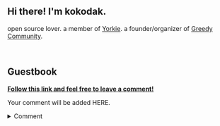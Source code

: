 ## Hi there! I'm kokodak.

open source lover. a member of [Yorkie](https://github.com/yorkie-team). a founder/organizer of [Greedy Community](https://discord.gg/tkJ8QZbn6k).

</br>

## Guestbook

**[Follow this link and feel free to leave a comment!](https://github.com/kokodak/kokodak/issues/new?assignees=&labels=&projects=&template=guestbook-template.md&title=Hi%2C+kokodak%21)**

Your comment will be added HERE.

<details>
    <summary>Comment</summary>

Hi! I'm kokodak who loves open source. || comment by [kokodak](https://github.com/kokodak)

big-----------------kokodak----------
 || comment by [Indigochi1d](https://github.com/Indigochi1d)


녀석들이 말하는 '새 시대' 란 건 엿 같은 얘기다. 해적이 꿈을 꾸는 시대가 끝난다고....?!사람의 꿈은!!! 끝나지 않아!!!! 다른 사람을 능가하는 것도 쉽지가 않아! 비웃음을 사면서 가면 좀 어떠냐!높은 곳을 향하다 보면 주먹을 내지 말아야 할 싸움도 있는 법이지. 어이, 그렇지 않냐! 어이쿠, 방해였나 보군. 갈 길이 급하겠지?
갈 수 있으면 좋겠군, 하늘섬에! 제하하하하하! || comment by [dooboocookie](https://github.com/dooboocookie)

If there are 8 billion fans of kokodak in the world, I would be the one of them.
If there are a million fans of kokodak in the world, I would be the one of them.
If there are a thousand fans of kokodak in the world, I would be the one of them.
If there are 10 fans of kokodak in the world, I still would be the one of them.
If there is only one fan of kokodak in the world, that person would be me.
If there isn't any fan of kokodak in the world, then I no longer exist in the world.

kokodak, my lord.
kokodak, my light.
kokodak, my sun.
kokodak, my life.
kokodak, my soul.
kokodak, me. || comment by [bagzaru](https://github.com/bagzaru)

그냥 아무렇게나 쓰면 되나요?
 || comment by [TaeyeonRoyce](https://github.com/TaeyeonRoyce)

오랜만에 외쳐본다.... 대-----------승-----------용 || comment by [whxogus215](https://github.com/whxogus215)

<img src=https://github.com/user-attachments/assets/dd215829-17b8-4968-9407-8b46bdee3e63 width=80px /> || comment by [wzrabbit](https://github.com/wzrabbit)

코코닷 이름보면 코코볼 생각나 || comment by [PlusUltraCode](https://github.com/PlusUltraCode)

</details>
